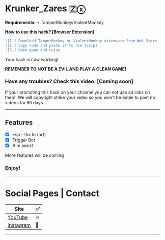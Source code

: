 # Krunker_Zares 🇿ⓧ

<b>Requirements:</b> • TamperMonkey/ViolentMonkey</br>

**How to use this hack? [Browser Extension]**
```diff
![1.] Download TamperMonkey or ViolentMonkey extension from Web Store
![2.] Copy code and paste it to nre script
![3.] Open game and enjoy
```
Your hack is now working!

**REMEMBER TO NOT BE A EVIL AND PLAY A CLEAN GAME!**

### Have any troubles? Check this video: [Coming soon]

If your promoting this hack on your channel you can not use ad links on them! We will copyright strike your video so you won't be eable to post no videos for 90 days
______________________________________________________________________________
## Features

- [x] Esp - thx to (hrt)
- [x] Trigger Bot
- [x] Aim assist

More features will be coming

### Enjoy!
______________________________________________________________________________
# Social Pages | Contact

| Site | ✅ |
| --- | --- |
| [YouTube](https://www.youtube.com/channel/UCLxuarUbS3qzUy2SpLf3WEg) |   🔥  |
| [Instagram](https://www.instagram.com/zaresplusx/) |  📸  |
______________________________________________________________________________
